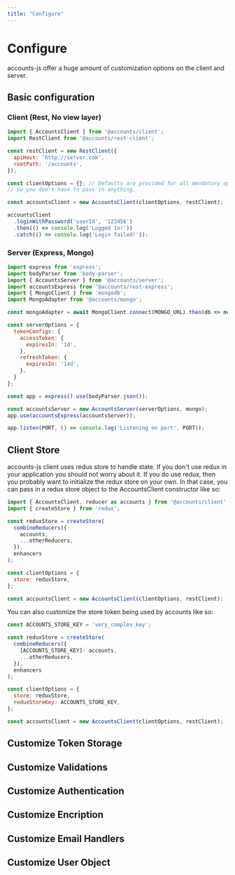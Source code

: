 ```yaml
---
title: "Configure"
---
```


# Configure

accounts-js offer a huge amount of customization options on the client and
server.

## Basic configuration

### Client (Rest, No view layer)

```javascript
import { AccountsClient } from '@accounts/client';
import RestClient from '@accounts/rest-client';

const restClient = new RestClient({
  apiHost: 'http://server.com',
  rootPath: '/accounts',
});

const clientOptions = {}; // Defaults are provided for all mendatory options
// So you don't have to pass in anything.

const accountsClient = new AccountsClient(clientOptions, restClient);

accountsClient
  .loginWithPassword('userId', '123456')
  .then(() => console.log('Logged In!'))
  .catch(() => console.log('Login failed!'));
```

### Server (Express, Mongo)

```javascript
import express from 'express';
import bodyParser from 'body-parser';
import { AccountsServer } from '@accounts/server';
import accountsExpress from '@accounts/rest-express';
import { MongoClient } from 'mongodb';
import MongoAdapter from '@accounts/mongo';

const mongoAdapter = await MongoClient.connect(MONGO_URL).then(db => new MongoAdapter(db));

const serverOptions = {
  tokenConfigs: {
    accessToken: {
      expiresIn: '1d',
    },
    refreshToken: {
      expiresIn: '14d',
    },
  }
};

const app = express().use(bodyParser.json());

const accountsServer = new AccountsServer(serverOptions, mongo);
app.use(accountsExpress(accountsServer));

app.listen(PORT, () => console.log('Listening on port', PORT));
```

## Client Store

accounts-js client uses redux store to handle state. If you don't use redux in
your application you should not worry about it. If you do use redux, then you
probably want to initialize the redux store on your own. In that case, you can
pass in a redux store object to the AccountsClient constructor like so:

```javascript
import { AccountsClient, reducer as accounts } from '@accounts/client';
import { createStore } from 'redux';

const reduxStore = createStore(
  combineReducers({
    accounts,
    ...otherReducers,
  }),
  enhancers
);

const clientOptions = {
  store: reduxStore,
};

const accountsClient = new AccountsClient(clientOptions, restClient);
```

You can also customize the store token being used by accounts like so:

```javascript
const ACCOUNTS_STORE_KEY = 'very_complex_key';

const reduxStore = createStore(
  combineReducers({
    [ACCOUNTS_STORE_KEY]: accounts,
    ...otherReducers,
  }),
  enhancers
);

const clientOptions = {
  store: reduxStore,
  reduxStoreKey: ACCOUNTS_STORE_KEY,
};

const accountsClient = new AccountsClient(clientOptions, restClient);
```

## Customize Token Storage

## Customize Validations

## Customize Authentication

## Customize Encription

## Customize Email Handlers

## Customize User Object
